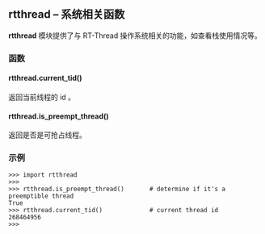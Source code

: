 ## **rtthread** – 系统相关函数

**rtthread** 模块提供了与 RT-Thread 操作系统相关的功能，如查看栈使用情况等。

### 函数

#### rtthread.current_tid()
返回当前线程的 id 。

#### rtthread.is_preempt_thread()
返回是否是可抢占线程。

### 示例

```
>>> import rtthread
>>>
>>> rtthread.is_preempt_thread()       # determine if it's a preemptible thread
True
>>> rtthread.current_tid()             # current thread id
268464956
>>>
```
